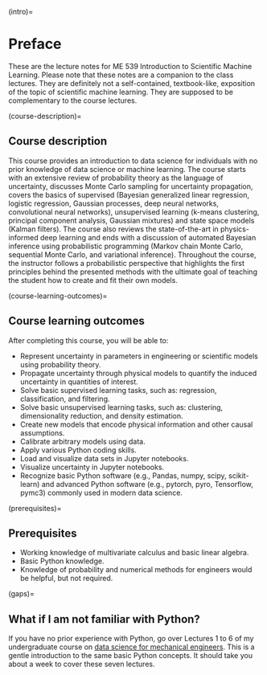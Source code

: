 (intro)=
# Preface

These are the lecture notes for ME 539 Introduction to Scientific Machine Learning.
Please note that these notes are a companion to the class lectures.
They are definitely not a self-contained, textbook-like, exposition of the topic of scientific machine learning.
They are supposed to be complementary to the course lectures.

(course-description)=
## Course description

This course provides an introduction to data science for individuals with no prior knowledge of data science or machine learning. The course starts with an extensive review of probability theory as the language of uncertainty, discusses Monte Carlo sampling for uncertainty propagation, covers the basics of supervised (Bayesian generalized linear regression, logistic regression, Gaussian processes, deep neural networks, convolutional neural networks), unsupervised learning (k-means clustering, principal component analysis, Gaussian mixtures) and state space models (Kalman filters). The course also reviews the state-of-the-art in physics-informed deep learning and ends with a discussion of automated Bayesian inference using probabilistic programming (Markov chain Monte Carlo, sequential Monte Carlo, and variational inference). Throughout the course, the instructor follows a probabilistic perspective that highlights the first principles behind the presented methods with the ultimate goal of teaching the student how to create and fit their own models. 

(course-learning-outcomes)=
## Course learning outcomes
After completing this course, you will be able to: 
+ Represent uncertainty in parameters in engineering or scientific models using probability theory.
+ Propagate uncertainty through physical models to quantify the induced uncertainty in quantities of interest.
+ Solve basic supervised learning tasks, such as: regression, classification, and filtering.
+ Solve basic unsupervised learning tasks, such as: clustering, dimensionality reduction, and density estimation.
+ Create new models that encode physical information and other causal assumptions.
+ Calibrate arbitrary models using data.
+ Apply various Python coding skills.
+ Load and visualize data sets in Jupyter notebooks.
+ Visualize uncertainty in Jupyter notebooks.
+ Recognize basic Python software (e.g., Pandas, numpy, scipy, scikit-learn) and advanced Python software (e.g., pytorch, pyro, Tensorflow, pymc3) commonly used in modern data science.

(prerequisites)=
## Prerequisites
+ Working knowledge of multivariate calculus and basic linear algebra.
+ Basic Python knowledge.
+ Knowledge of probability and numerical methods for engineers would be helpful, but not required.

(gaps)=
## What if I am not familiar with Python?
If you have no prior experience with Python, go over Lectures 1 to 6 of my undergraduate course on [data science for mechanical engineers](https://purduemechanicalengineering.github.io/me-297-intro-to-data-science/index.html).
This is a gentle introduction to the same basic Python concepts.
It should take you about a week to cover these seven lectures.
